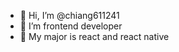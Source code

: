- 👋 Hi, I’m @chiang611241
- 👀 I’m frontend developer
- 🌱 My major is react and react native 

<!---
chiang611241/chiang611241 is a ✨ special ✨ repository because its `README.md` (this file) appears on your GitHub profile.
You can click the Preview link to take a look at your changes.
--->
